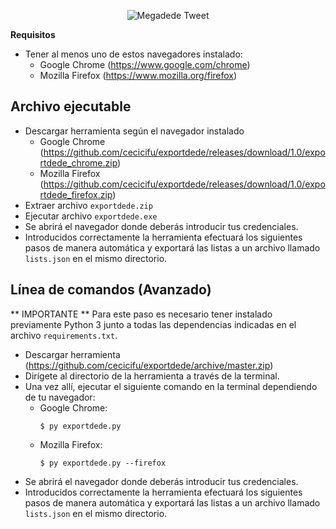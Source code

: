 <p align="center"><img src="https://i.imgur.com/wTBblA4.png" title="Megadede Tweet" alt="Megadede Tweet"></p>

**Requisitos**

* Tener al menos uno de estos navegadores instalado:
    * Google Chrome (<a href="https://www.google.com/chrome">https://www.google.com/chrome</a>)
    * Mozilla Firefox (<a href="https://www.mozilla.org/firefox">https://www.mozilla.org/firefox</a>)

## Archivo ejecutable
* Descargar herramienta según el navegador instalado 
    * Google Chrome (<a href="https://github.com/cecicifu/exportdede/releases/download/1.0/exportdede_chrome.zip">https://github.com/cecicifu/exportdede/releases/download/1.0/exportdede_chrome.zip</a>)
    * Mozilla Firefox (<a href="https://github.com/cecicifu/exportdede/releases/download/1.0/exportdede_firefox.zip">https://github.com/cecicifu/exportdede/releases/download/1.0/exportdede_firefox.zip</a>)
* Extraer archivo `exportdede.zip`
* Ejecutar archivo `exportdede.exe`
* Se abrirá el navegador donde deberás introducir tus credenciales.
* Introducidos correctamente la herramienta efectuará los siguientes pasos de manera automática y exportará las listas a un archivo llamado `lists.json` en el mismo directorio.

## Línea de comandos (Avanzado)
** IMPORTANTE ** Para este paso es necesario tener instalado previamente Python 3 junto a todas las dependencias indicadas en el archivo `requirements.txt`.
* Descargar herramienta (<a href="https://github.com/cecicifu/exportdede/archive/master.zip">https://github.com/cecicifu/exportdede/archive/master.zip</a>)
* Dirígete al directorio de la herramienta a través de la terminal.
* Una vez allí, ejecutar el siguiente comando en la terminal dependiendo de tu navegador:
    * Google Chrome:
        ```shell
        $ py exportdede.py
        ```
    * Mozilla Firefox:
        ```shell
        $ py exportdede.py --firefox
        ```
* Se abrirá el navegador donde deberás introducir tus credenciales.
* Introducidos correctamente la herramienta efectuará los siguientes pasos de manera automática y exportará las listas a un archivo llamado `lists.json` en el mismo directorio.